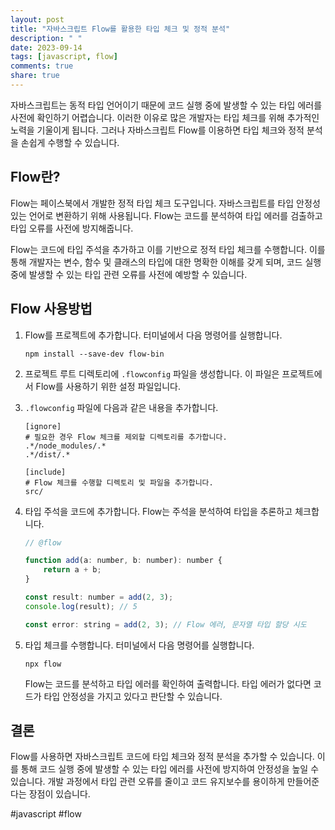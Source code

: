 ```yaml
---
layout: post
title: "자바스크립트 Flow를 활용한 타입 체크 및 정적 분석"
description: " "
date: 2023-09-14
tags: [javascript, flow]
comments: true
share: true
---
```


자바스크립트는 동적 타입 언어이기 때문에 코드 실행 중에 발생할 수 있는 타입 에러를 사전에 확인하기 어렵습니다. 이러한 이유로 많은 개발자는 타입 체크를 위해 추가적인 노력을 기울이게 됩니다. 그러나 자바스크립트 Flow를 이용하면 타입 체크와 정적 분석을 손쉽게 수행할 수 있습니다.

## Flow란?

Flow는 페이스북에서 개발한 정적 타입 체크 도구입니다. 자바스크립트를 타입 안정성 있는 언어로 변환하기 위해 사용됩니다. Flow는 코드를 분석하여 타입 에러를 검출하고 타입 오류를 사전에 방지해줍니다.

Flow는 코드에 타입 주석을 추가하고 이를 기반으로 정적 타입 체크를 수행합니다. 이를 통해 개발자는 변수, 함수 및 클래스의 타입에 대한 명확한 이해를 갖게 되며, 코드 실행 중에 발생할 수 있는 타입 관련 오류를 사전에 예방할 수 있습니다.

## Flow 사용방법

1. Flow를 프로젝트에 추가합니다. 터미널에서 다음 명령어를 실행합니다.
   
   ```
   npm install --save-dev flow-bin
   ```
   
2. 프로젝트 루트 디렉토리에 `.flowconfig` 파일을 생성합니다. 이 파일은 프로젝트에서 Flow를 사용하기 위한 설정 파일입니다.

3. `.flowconfig` 파일에 다음과 같은 내용을 추가합니다.

   ```
   [ignore]
   # 필요한 경우 Flow 체크를 제외할 디렉토리를 추가합니다.
   .*/node_modules/.*
   .*/dist/.*
  
   [include]
   # Flow 체크를 수행할 디렉토리 및 파일을 추가합니다.
   src/
   ```
   
4. 타입 주석을 코드에 추가합니다. Flow는 주석을 분석하여 타입을 추론하고 체크합니다.

   ```javascript
   // @flow
   
   function add(a: number, b: number): number {
       return a + b;
   }
   
   const result: number = add(2, 3);
   console.log(result); // 5
   
   const error: string = add(2, 3); // Flow 에러, 문자열 타입 할당 시도
   ```

5. 타입 체크를 수행합니다. 터미널에서 다음 명령어를 실행합니다.

   ```
   npx flow
   ```

   Flow는 코드를 분석하고 타입 에러를 확인하여 출력합니다. 타입 에러가 없다면 코드가 타입 안정성을 가지고 있다고 판단할 수 있습니다.

## 결론

Flow를 사용하면 자바스크립트 코드에 타입 체크와 정적 분석을 추가할 수 있습니다. 이를 통해 코드 실행 중에 발생할 수 있는 타입 에러를 사전에 방지하여 안정성을 높일 수 있습니다. 개발 과정에서 타입 관련 오류를 줄이고 코드 유지보수를 용이하게 만들어준다는 장점이 있습니다.

#javascript #flow
